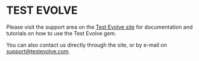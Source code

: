 TEST EVOLVE
===========

Please visit the support area on the [Test Evolve site](http://www.testevolve.com) for documentation and tutorials on how to use the Test Evolve gem.

You can also contact us directly through the site, or by e-mail on [support@testevolve.com](support@testevolve.com). 
